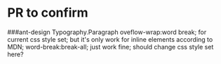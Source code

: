 # PR to confirm

###ant-design Typography.Paragraph
oveflow-wrap:word break; for current css style set; but it's only work for inline elements according to MDN;
word-break:break-all; just work fine; should change css style set here?
